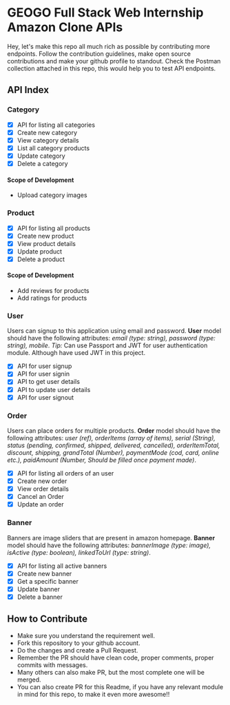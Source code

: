 # GEOGO Full Stack Web Internship Amazon Clone APIs

Hey, let's make this repo all much rich as possible by contributing more endpoints. Follow the contribution guidelines, make open source contributions and make your github profile to standout. Check the Postman collection attached in this repo, this would help you to test API endpoints.

## API Index

### Category

- [x] API for listing all categories
- [x] Create new category
- [x] View category details
- [x] List all category products
- [x] Update category
- [x] Delete a category

#### Scope of Development

- Upload category images

### Product

- [x] API for listing all products
- [x] Create new product
- [x] View product details
- [x] Update product
- [x] Delete a product

#### Scope of Development

- Add reviews for products
- Add ratings for products

### User

Users can signup to this application using email and password.
**User** model should have the following attributes: _email (type: string), password (type: string), mobile_.
_Tip:_ Can use Passport and JWT for user authentication module.
Although have used JWT in this project.

- [x] API for user signup
- [x] API for user signin
- [x] API to get user details
- [x] API to update user details
- [x] API for user signout

### Order

Users can place orders for multiple products. **Order** model should have the following attributes: _user (ref), orderItems (array of items), serial (String), status (pending, confirmed, shipped, delivered, cancelled), orderItemTotal, discount, shipping, grandTotal (Number), paymentMode (cod, card, online etc.), paidAmount (Number, Should be filled once payment made)_.

- [x] API for listing all orders of an user
- [x] Create new order
- [x] View order details
- [x] Cancel an Order
- [x] Update an order

### Banner

Banners are image sliders that are present in amazon homepage.
**Banner** model should have the following attributes: _bannerImage (type: image), isActive (type: boolean), linkedToUrl (type: string)_.

- [x] API for listing all active banners
- [x] Create new banner
- [x] Get a specific banner
- [x] Update banner
- [x] Delete a banner

## How to Contribute

- Make sure you understand the requirement well.
- Fork this repository to your github account.
- Do the changes and create a Pull Request.
- Remember the PR should have clean code, proper comments, proper commits with messages.
- Many others can also make PR, but the most complete one will be merged.
- You can also create PR for this Readme, if you have any relevant module in mind for this repo, to make it even more awesome!!
